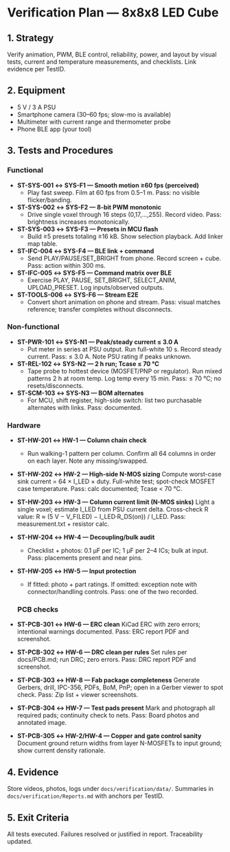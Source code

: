 # Verification Plan — 8x8x8 LED Cube

## 1. Strategy
Verify animation, PWM, BLE control, reliability, power, and layout by visual tests, current and temperature measurements, and checklists. Link evidence per TestID.

## 2. Equipment
- 5 V / 3 A PSU
- Smartphone camera (30–60 fps; slow-mo is available)
- Multimeter with current range and thermometer probe
- Phone BLE app (your tool)

## 3. Tests and Procedures

### Functional
- **ST-SYS-001 ↔ SYS-F1 — Smooth motion ≥60 fps (perceived)**
  - Play fast sweep. Film at 60 fps from 0.5–1 m. Pass: no visible flicker/banding.
- **ST-SYS-002 ↔ SYS-F2 — 8-bit PWM monotonic**
  - Drive single voxel through 16 steps (0,17,…,255). Record video. Pass: brightness increases monotonically.
- **ST-SYS-003 ↔ SYS-F3 — Presets in MCU flash**
  - Build ≥5 presets totaling ≥16 kB. Show selection playback. Add linker map table.
- **ST-IFC-004 ↔ SYS-F4 — BLE link + command**
  - Send PLAY/PAUSE/SET_BRIGHT from phone. Record screen + cube. Pass: action within 300 ms.
- **ST-IFC-005 ↔ SYS-F5 — Command matrix over BLE**
  - Exercise PLAY, PAUSE, SET_BRIGHT, SELECT_ANIM, UPLOAD_PRESET. Log inputs/observed outputs.
- **ST-TOOLS-006 ↔ SYS-F6 — Stream E2E**
  - Convert short animation on phone and stream. Pass: visual matches reference; transfer completes without disconnects.

### Non-functional
- **ST-PWR-101 ↔ SYS-N1 — Peak/steady current ≤ 3.0 A**
  - Put meter in series at PSU output. Run full-white 10 s. Record steady current. Pass: ≤ 3.0 A. Note PSU rating if peaks unknown.
- **ST-REL-102 ↔ SYS-N2 — 2 h run; Tcase ≤ 70 °C**
  - Tape probe to hottest device (MOSFET/PNP or regulator). Run mixed patterns 2 h at room temp. Log temp every 15 min. Pass: ≤ 70 °C; no resets/disconnects.
- **ST-SCM-103 ↔ SYS-N3 — BOM alternates**
  - For MCU, shift register, high-side switch: list two purchasable alternates with links. Pass: documented.

### Hardware
- **ST-HW-201 ↔ HW-1 — Column chain check**
  - Run walking-1 pattern per column. Confirm all 64 columns in order on each layer. Note any missing/swapped.
- **ST-HW-202 ↔ HW-2 — High-side N-MOS sizing**
  Compute worst-case sink current = 64 × I_LED × duty. Full-white test; spot-check MOSFET case temperature. Pass: calc documented; Tcase < 70 °C.
- **ST-HW-203 ↔ HW-3 — Column current limit (N-MOS sinks)**
  Light a single voxel; estimate I_LED from PSU current delta. Cross-check R value: R ≈ (5 V − V_F(LED) − I_LED·R_DS(on)) / I_LED. Pass: measurement.txt + resistor calc.
- **ST-HW-204 ↔ HW-4 — Decoupling/bulk audit**
  - Checklist + photos: 0.1 µF per IC; 1 µF per 2–4 ICs; bulk at input. Pass: placements present and near pins.
- **ST-HW-205 ↔ HW-5 — Input protection**
  - If fitted: photo + part ratings. If omitted: exception note with connector/handling controls. Pass: one of the two recorded.

  ### PCB checks
- **ST-PCB-301 ↔ HW-6 — ERC clean**
  KiCad ERC with zero errors; intentional warnings documented. Pass: ERC report PDF and screenshot.
- **ST-PCB-302 ↔ HW-6 — DRC clean per rules**
  Set rules per docs/PCB.md; run DRC; zero errors. Pass: DRC report PDF and screenshot.
- **ST-PCB-303 ↔ HW-8 — Fab package completeness**
  Generate Gerbers, drill, IPC-356, PDFs, BoM, PnP; open in a Gerber viewer to spot check. Pass: Zip list + viewer screenshots.
- **ST-PCB-304 ↔ HW-7 — Test pads present**
  Mark and photograph all required pads; continuity check to nets. Pass: Board photos and annotated image.
- **ST-PCB-305 ↔ HW-2/HW-4 — Copper and gate control sanity**
  Document ground return widths from layer N-MOSFETs to input ground; show current density rationale.

## 4. Evidence
Store videos, photos, logs under `docs/verification/data/`. Summaries in `docs/verification/Reports.md` with anchors per TestID.

## 5. Exit Criteria
All tests executed. Failures resolved or justified in report. Traceability updated.
